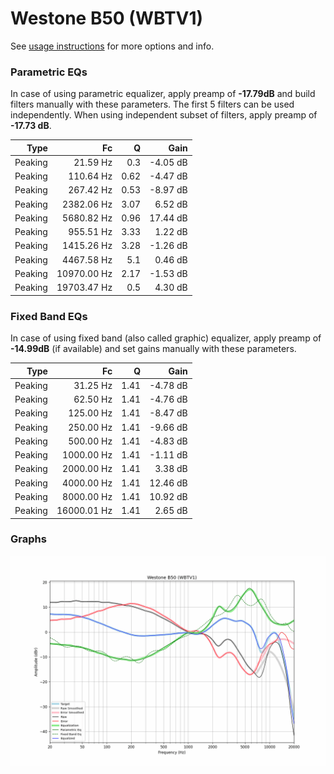 # Westone B50 (WBTV1)
See [usage instructions](https://github.com/jaakkopasanen/AutoEq#usage) for more options and info.

### Parametric EQs
In case of using parametric equalizer, apply preamp of **-17.79dB** and build filters manually
with these parameters. The first 5 filters can be used independently.
When using independent subset of filters, apply preamp of **-17.73 dB**.

| Type    | Fc          |    Q | Gain     |
|--------:|------------:|-----:|---------:|
| Peaking | 21.59 Hz    | 0.3  | -4.05 dB |
| Peaking | 110.64 Hz   | 0.62 | -4.47 dB |
| Peaking | 267.42 Hz   | 0.53 | -8.97 dB |
| Peaking | 2382.06 Hz  | 3.07 | 6.52 dB  |
| Peaking | 5680.82 Hz  | 0.96 | 17.44 dB |
| Peaking | 955.51 Hz   | 3.33 | 1.22 dB  |
| Peaking | 1415.26 Hz  | 3.28 | -1.26 dB |
| Peaking | 4467.58 Hz  | 5.1  | 0.46 dB  |
| Peaking | 10970.00 Hz | 2.17 | -1.53 dB |
| Peaking | 19703.47 Hz | 0.5  | 4.30 dB  |

### Fixed Band EQs
In case of using fixed band (also called graphic) equalizer, apply preamp of **-14.99dB**
(if available) and set gains manually with these parameters.

| Type    | Fc          |    Q | Gain     |
|--------:|------------:|-----:|---------:|
| Peaking | 31.25 Hz    | 1.41 | -4.78 dB |
| Peaking | 62.50 Hz    | 1.41 | -4.76 dB |
| Peaking | 125.00 Hz   | 1.41 | -8.47 dB |
| Peaking | 250.00 Hz   | 1.41 | -9.66 dB |
| Peaking | 500.00 Hz   | 1.41 | -4.83 dB |
| Peaking | 1000.00 Hz  | 1.41 | -1.11 dB |
| Peaking | 2000.00 Hz  | 1.41 | 3.38 dB  |
| Peaking | 4000.00 Hz  | 1.41 | 12.46 dB |
| Peaking | 8000.00 Hz  | 1.41 | 10.92 dB |
| Peaking | 16000.01 Hz | 1.41 | 2.65 dB  |

### Graphs
![](./Westone%20B50%20(WBTV1).png)